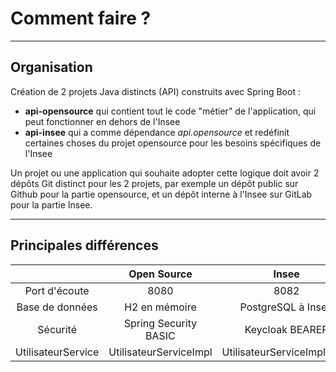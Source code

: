 # Comment faire ?

----

## Organisation

Création de 2 projets Java distincts (API) construits avec Spring Boot :
- **api-opensource** qui contient tout le code "métier" de l'application, qui peut fonctionner en dehors de l'Insee
- **api-insee** qui a comme dépendance *api.opensource* et redéfinit certaines choses du projet opensource pour les besoins spécifiques de l'Insee

Un projet ou une application qui souhaite adopter cette logique doit avoir 2 dépôts Git distinct pour les 2 projets, par exemple un dépôt public sur Github pour la partie opensource, et un dépôt interne à l'Insee sur GitLab pour la partie Insee.

----

## Principales différences

|                     | Open Source            | Insee                       |
| :---:               | :---:                  | :---:                       |
| Port d'écoute       | 8080                   | 8082                        |
| Base de données     | H2 en mémoire          | PostgreSQL à Insee          |
| Sécurité            | Spring Security BASIC  | Keycloak BEARER             |
| UtilisateurService  | UtilisateurServiceImpl | UtilisateurServiceImplInsee |
